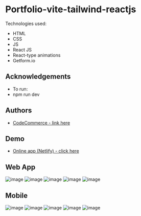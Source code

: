 # Portfolio-vite-tailwind-reactjs

Technologies used:

- HTML
- CSS
- JS
- React JS
- React-type animations
- Getform.io

## Acknowledgements

- To run:
- npm run dev

## Authors

- [ CodeCommerce - link here ](https://www.youtube.com/watch?v=22CxRxryQFE)

## Demo

- [Online app (Netlify) - click here](https://rad-bublanina-e106a5.netlify.app/)

## Web App

![image](https://user-images.githubusercontent.com/63982700/215305766-55d273e2-4b16-4e58-b5f9-a19b3c3baec9.png)
![image](https://user-images.githubusercontent.com/63982700/215305781-aaac37c7-d8fb-4ef7-864b-cf8f3f6eef46.png)
![image](https://user-images.githubusercontent.com/63982700/215305793-e48fdc9c-339d-437f-838f-2ccb69b5b1f9.png)
![image](https://user-images.githubusercontent.com/63982700/215305804-295a14b8-c03d-46da-801a-0148ff825c8f.png)
![image](https://user-images.githubusercontent.com/63982700/215305819-a43450a6-eca4-471c-948b-1454525782a3.png)

## Mobile

![image](https://user-images.githubusercontent.com/63982700/215305868-e09fd707-88dd-4649-b156-1fa28a609b6b.png)
![image](https://user-images.githubusercontent.com/63982700/215305874-f59f31aa-6a1c-4a4b-a11c-c68773f3445c.png)
![image](https://user-images.githubusercontent.com/63982700/215305885-f120e335-7260-4bad-829b-e473985b5189.png)
![image](https://user-images.githubusercontent.com/63982700/215305925-ff81bc50-eb3d-4067-b00c-cf1963eccc52.png)
![image](https://user-images.githubusercontent.com/63982700/215305935-fa7993b7-ebec-49d5-a755-2ee34cfac2c1.png)

